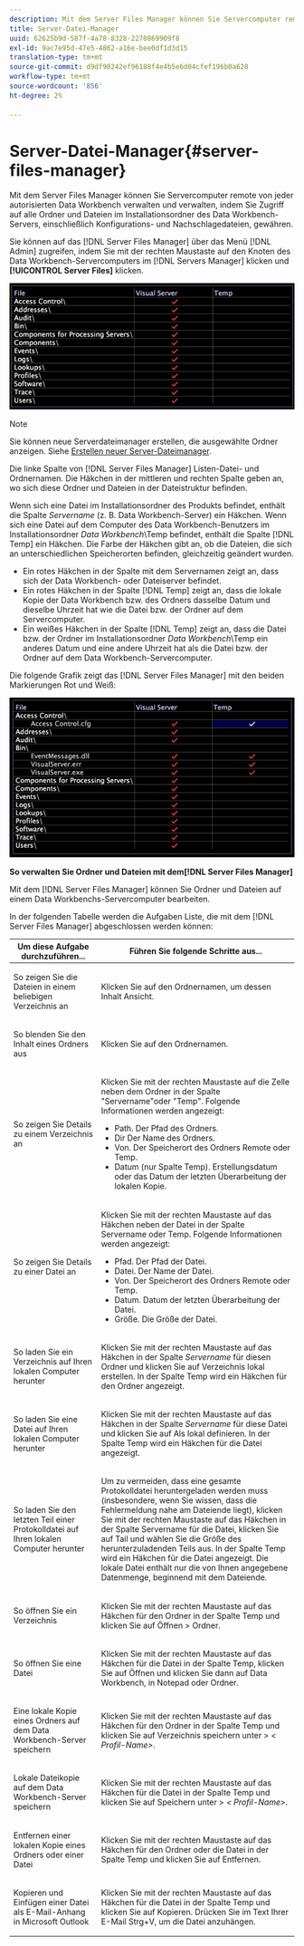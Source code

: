 ```yaml
---
description: Mit dem Server Files Manager können Sie Servercomputer remote von jeder autorisierten Data Workbench verwalten und verwalten, indem Sie Zugriff auf alle Ordner und Dateien im Installationsordner des Data Workbench-Servers, einschließlich Konfigurations- und Nachschlagedateien, gewähren.
title: Server-Datei-Manager
uuid: 62625b9d-587f-4a78-8328-2270869909f8
exl-id: 9ac7e95d-47e5-4862-a16e-bee0df1d3d15
translation-type: tm+mt
source-git-commit: d9df90242ef96188f4e4b5e6d04cfef196b0a628
workflow-type: tm+mt
source-wordcount: '856'
ht-degree: 2%

---
```


# Server-Datei-Manager{#server-files-manager}

Mit dem Server Files Manager können Sie Servercomputer remote von jeder autorisierten Data Workbench verwalten und verwalten, indem Sie Zugriff auf alle Ordner und Dateien im Installationsordner des Data Workbench-Servers, einschließlich Konfigurations- und Nachschlagedateien, gewähren.

Sie können auf das [!DNL Server Files Manager] über das Menü [!DNL Admin] zugreifen, indem Sie mit der rechten Maustaste auf den Knoten des Data Workbench-Servercomputers im [!DNL Servers Manager] klicken und **[!UICONTROL Server Files]** klicken.

![](assets/vis_FileManager.png)

>[!NOTE]
>
>Sie können neue Serverdateimanager erstellen, die ausgewählte Ordner anzeigen. Siehe [Erstellen neuer Server-Dateimanager](../../../home/c-get-started/c-intf-anlys-ftrs/c-cstm-prof-files-mgrs/c-new-svr-files-mgrs.md#concept-6e8f63273109443699a8f61b1a2ea816).

Die linke Spalte von [!DNL Server Files Manager] Listen-Datei- und Ordnernamen. Die Häkchen in der mittleren und rechten Spalte geben an, wo sich diese Ordner und Dateien in der Dateistruktur befinden.

Wenn sich eine Datei im Installationsordner des Produkts befindet, enthält die Spalte *Servername* (z. B. Data Workbench-Server) ein Häkchen. Wenn sich eine Datei auf dem Computer des Data Workbench-Benutzers im Installationsordner *Data Workbench*\Temp befindet, enthält die Spalte [!DNL Temp] ein Häkchen. Die Farbe der Häkchen gibt an, ob die Dateien, die sich an unterschiedlichen Speicherorten befinden, gleichzeitig geändert wurden.

* Ein rotes Häkchen in der Spalte mit dem Servernamen zeigt an, dass sich der Data Workbench- oder Dateiserver befindet.
* Ein rotes Häkchen in der Spalte [!DNL Temp] zeigt an, dass die lokale Kopie der Data Workbench bzw. des Ordners dasselbe Datum und dieselbe Uhrzeit hat wie die Datei bzw. der Ordner auf dem Servercomputer.
* Ein weißes Häkchen in der Spalte [!DNL Temp] zeigt an, dass die Datei bzw. der Ordner im Installationsordner *Data Workbench*\Temp ein anderes Datum und eine andere Uhrzeit hat als die Datei bzw. der Ordner auf dem Data Workbench-Servercomputer.

Die folgende Grafik zeigt das [!DNL Server Files Manager] mit den beiden Markierungen Rot und Weiß:

![](assets/vis_FileManager_RedWhiteChecks.png)

**So verwalten Sie Ordner und Dateien mit dem[!DNL Server Files Manager]**

Mit dem [!DNL Server Files Manager] können Sie Ordner und Dateien auf einem Data Workbenchs-Servercomputer bearbeiten.

In der folgenden Tabelle werden die Aufgaben Liste, die mit dem [!DNL Server Files Manager] abgeschlossen werden können:

<table id="table_D217AE5A878542EC8B604812A61819C3"> 
 <thead> 
  <tr> 
   <th colname="col1" class="entry"> Um diese Aufgabe durchzuführen... </th> 
   <th colname="col2" class="entry"> Führen Sie folgende Schritte aus... </th> 
  </tr> 
 </thead>
 <tbody> 
  <tr> 
   <td colname="col1"> <p>So zeigen Sie die Dateien in einem beliebigen Verzeichnis an </p> </td> 
   <td colname="col2"> <p>Klicken Sie auf den Ordnernamen, um dessen Inhalt Ansicht. </p> </td> 
  </tr> 
  <tr> 
   <td colname="col1"> <p>So blenden Sie den Inhalt eines Ordners aus </p> </td> 
   <td colname="col2"> <p>Klicken Sie auf den Ordnernamen. </p> </td> 
  </tr> 
  <tr> 
   <td colname="col1"> <p>So zeigen Sie Details zu einem Verzeichnis an </p> </td> 
   <td colname="col2"> <p>Klicken Sie mit der rechten Maustaste auf die Zelle neben dem Ordner in der Spalte "Servername"oder <span class="wintitle"> "Temp</span>". Folgende Informationen werden angezeigt: </p> 
    <ul id="ul_2DA5C8D0E95F4BCC8F7E25D05F00EB02"> 
     <li id="li_3FDECC14D62543B183C3509C338DF432">Path. Der Pfad des Ordners. </li> 
     <li id="li_9CF3989FD9E2427995F070E043FAD02C">Dir Der Name des Ordners. </li> 
     <li id="li_68AAA11907404D0BBF407ECD7CA2E467">Von. Der Speicherort des Ordners Remote oder Temp. </li> 
     <li id="li_CB4AEEC89E424868B758465EC0B701B5">Datum (nur Spalte Temp). Erstellungsdatum oder das Datum der letzten Überarbeitung der lokalen Kopie. </li> 
    </ul> </td> 
  </tr> 
  <tr> 
   <td colname="col1"> <p>So zeigen Sie Details zu einer Datei an </p> </td> 
   <td colname="col2"> <p>Klicken Sie mit der rechten Maustaste auf das Häkchen neben der Datei in der Spalte Servername oder <span class="wintitle"> Temp</span>. Folgende Informationen werden angezeigt: </p> <p> 
     <ul id="ul_C4E6CB86D1774D739B5ECF48AF8DB628"> 
      <li id="li_7A6D39CF8C064FDDAB87F8D4E50FA832">Pfad. Der Pfad der Datei. </li> 
      <li id="li_9C735B6F0A2541F1992B845359C3685A">Datei. Der Name der Datei. </li> 
      <li id="li_3EB903E4F4C44A6093732C588F0125EF">Von. Der Speicherort des Ordners Remote oder Temp. </li> 
      <li id="li_C1FED4F98F854D5892DBAD9F9E1D47B8">Datum. Datum der letzten Überarbeitung der Datei. </li> 
      <li id="li_7477C727C62F4406BB2026063E41F2AE">Größe. Die Größe der Datei. </li> 
     </ul> </p> </td> 
  </tr> 
  <tr> 
   <td colname="col1"> <p>So laden Sie ein Verzeichnis auf Ihren lokalen Computer herunter </p> </td> 
   <td colname="col2"> <p>Klicken Sie mit der rechten Maustaste auf das Häkchen in der Spalte <i>Servername</i> für diesen Ordner und klicken Sie auf <span class="uicontrol"> Verzeichnis lokal</span> erstellen. In der Spalte <span class="wintitle"> Temp</span> wird ein Häkchen für den Ordner angezeigt. </p> </td> 
  </tr> 
  <tr> 
   <td colname="col1"> <p>So laden Sie eine Datei auf Ihren lokalen Computer herunter </p> </td> 
   <td colname="col2"> <p>Klicken Sie mit der rechten Maustaste auf das Häkchen in der Spalte <i>Servername</i> für diese Datei und klicken Sie auf <span class="uicontrol"> Als lokal</span> definieren. In der Spalte <span class="wintitle"> Temp</span> wird ein Häkchen für die Datei angezeigt. </p> </td> 
  </tr> 
  <tr> 
   <td colname="col1"> <p>So laden Sie den letzten Teil einer Protokolldatei auf Ihren lokalen Computer herunter </p> </td> 
   <td colname="col2"> <p>Um zu vermeiden, dass eine gesamte Protokolldatei heruntergeladen werden muss (insbesondere, wenn Sie wissen, dass die Fehlermeldung nahe am Dateiende liegt), klicken Sie mit der rechten Maustaste auf das Häkchen in der Spalte Servername für die Datei, klicken Sie auf <span class="uicontrol"> Tail</span> und wählen Sie die Größe des herunterzuladenden Teils aus. In der Spalte <span class="wintitle"> Temp</span> wird ein Häkchen für die Datei angezeigt. Die lokale Datei enthält nur die von Ihnen angegebene Datenmenge, beginnend mit dem Dateiende. </p> </td> 
  </tr> 
  <tr> 
   <td colname="col1"> <p>So öffnen Sie ein Verzeichnis </p> </td> 
   <td colname="col2"> <p>Klicken Sie mit der rechten Maustaste auf das Häkchen für den Ordner in der Spalte <span class="wintitle"> Temp</span> und klicken Sie auf <span class="uicontrol"> Öffnen</span> &gt; <span class="uicontrol"> Ordner</span>. </p> </td> 
  </tr> 
  <tr> 
   <td colname="col1"> <p>So öffnen Sie eine Datei </p> </td> 
   <td colname="col2"> <p>Klicken Sie mit der rechten Maustaste auf das Häkchen für die Datei in der Spalte <span class="wintitle"> Temp</span>, klicken Sie auf <span class="uicontrol"> Öffnen</span> und klicken Sie dann auf <span class="uicontrol"> Data Workbench</span>, <span class="uicontrol"> in Notepad</span> oder <span class="uicontrol"> Ordner</span>. </p> </td> 
  </tr> 
  <tr> 
   <td colname="col1"> <p>Eine lokale Kopie eines Ordners auf dem Data Workbench-Server speichern </p> </td> 
   <td colname="col2"> <p>Klicken Sie mit der rechten Maustaste auf das Häkchen für den Ordner in der Spalte <span class="wintitle"> Temp</span> und klicken Sie auf <span class="uicontrol"> Verzeichnis speichern unter</span> &gt; <i>&lt;<span class="uicontrol"> Profil-Name</span>&gt;</i>. </p> </td> 
  </tr> 
  <tr> 
   <td colname="col1"> <p>Lokale Dateikopie auf dem Data Workbench-Server speichern </p> </td> 
   <td colname="col2"> <p>Klicken Sie mit der rechten Maustaste auf das Häkchen für die Datei in der Spalte <span class="wintitle"> Temp</span> und klicken Sie auf <span class="uicontrol"> Speichern unter</span> &gt; <i>&lt;<span class="uicontrol"> Profil-Name</span>&gt;</i>. </p> </td> 
  </tr> 
  <tr> 
   <td colname="col1"> <p>Entfernen einer lokalen Kopie eines Ordners oder einer Datei </p> </td> 
   <td colname="col2"> <p>Klicken Sie mit der rechten Maustaste auf das Häkchen für den Ordner oder die Datei in der Spalte <span class="wintitle"> Temp</span> und klicken Sie auf <span class="uicontrol"> Entfernen</span>. </p> </td> 
  </tr> 
  <tr> 
   <td colname="col1"> <p>Kopieren und Einfügen einer Datei als E-Mail-Anhang in Microsoft Outlook </p> </td> 
   <td colname="col2"> <p>Klicken Sie mit der rechten Maustaste auf das Häkchen für die Datei in der Spalte <span class="wintitle"> Temp</span> und klicken Sie auf <span class="uicontrol"> Kopieren</span>. Drücken Sie im Text Ihrer E-Mail Strg+V, um die Datei anzuhängen. </p> </td> 
  </tr> 
 </tbody> 
</table>

